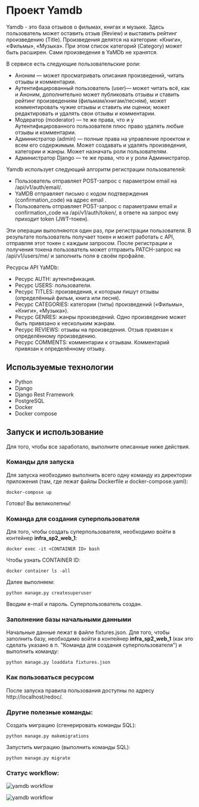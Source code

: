 # Проект Yamdb

Yamdb - это база отзывов о фильмах, книгах и музыке. Здесь пользователь может оставить отзыв (Review) и выставить рейтинг произведению (Title). 
Произведения делятся на категории: «Книги», «Фильмы», «Музыка». При этом список категорий (Category) может быть расширен. Сами произведения в YaMDb не хранятся.

В сервисе есть следующие пользовательские роли:
- Аноним — может просматривать описания произведений, читать отзывы и комментарии.
- Аутентифицированный пользователь (user)— может читать всё, как и Аноним, дополнительно может публиковать отзывы и ставить рейтинг произведениям (фильмам/книгам/песням), может комментировать чужие отзывы и ставить им оценки; может редактировать и удалять свои отзывы и комментарии.
- Модератор (moderator) — те же права, что и у Аутентифицированного пользователя плюс право удалять любые отзывы и комментарии.
- Администратор (admin) — полные права на управление проектом и всем его содержимым. Может создавать и удалять произведения, категории и жанры. Может назначать роли пользователям.
- Администратор Django — те же права, что и у роли Администратор.

Yamdb использует следующий алгоритм регистрации пользователей:
- Пользователь отправляет POST-запрос с параметром email на /api/v1/auth/email/.
- YaMDB отправляет письмо с кодом подтверждения (confirmation_code) на адрес email .
- Пользователь отправляет POST-запрос с параметрами email и confirmation_code на /api/v1/auth/token/, в ответе на запрос ему приходит token (JWT-токен).

Эти операции выполняются один раз, при регистрации пользователя. В результате пользователь получает токен и может работать с API, отправляя этот токен с каждым запросом.
После регистрации и получения токена пользователь может отправить PATCH-запрос на /api/v1/users/me/ и заполнить поля в своём профайле.

Ресурсы API YaMDb:
- Ресурс AUTH: аутентификация.
- Ресурс USERS: пользователи.
- Ресурс TITLES: произведения, к которым пишут отзывы (определённый фильм, книга или песня).
- Ресурс CATEGORIES: категории (типы) произведений («Фильмы», «Книги», «Музыка»).
- Ресурс GENRES: жанры произведений. Одно произведение может быть привязано к нескольким жанрам.
- Ресурс REVIEWS: отзывы на произведения. Отзыв привязан к определённому произведению.
- Ресурс COMMENTS: комментарии к отзывам. Комментарий привязан к определённому отзыву.

## Используемые технологии

- Python
- Django
- Django Rest Framework
- PostgreSQL
- Docker
- Docker compose

## Запуск и использование

Для того, чтобы все заработало, выполните описанные ниже действия.

### Команды для запуска

Для запуска необходимо выполнить всего одну команду из директории приложения (там, где лежат файлы Dockerfile и docker-compose.yaml):

```
docker-compose up
```
Готово! Вы великолепны!

### Команда для создания суперпользователя

Для того, чтобы создать суперпользователя, необходимо войти в контейнер **infra_sp2_web_1**:

```
docker exec -it <CONTAINER ID> bash
```
Чтобы узнать CONTAINER ID:

```
docker container ls -all
```  
Далее выполняем:

```
python manage.py createsuperuser
```  
Вводим e-mail и пароль. Суперпользователь создан.

### Заполнение базы начальными данными

Начальные данные лежат в файле fixtures.json.
Для того, чтобы заполнить базу, необходимо войти в контейнер **infra_sp2_web_1** (как это сделать указано в п. "Команда для создания суперпользователя") и выполнить команду:

```
python manage.py loaddata fixtures.json
```

### Как пользоваться ресурсом

После запуска правила пользования доступны по адресу http://localhost/redoc/.

### Другие полезные команды:

Создать миграцию (сгенерировать команды SQL):

```
python manage.py makemigrations
```
Запустить миграцию (выполнить команды SQL):

```
python manage.py migrate
```

### Статус workflow:

![yamdb workflow](https://github.com/gooncharova/yamdb_final/workflows/yamdb_workflow/badge.svg)

![yamdb workflow](https://github.com/gooncharova/yamdb_final/workflows/yamdb%20workflow/badge.svg)
